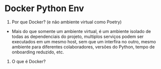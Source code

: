 # Docker Python Env

1. Por que Docker? (e não ambiente virtual como Poetry)
- Mais do que somente um ambiente virtual, é um ambiente isolado de todas as dependenciais do projeto, multiplos serviços podem ser executados em um mesmo host, sem que um interfira no outro, mesmo ambiente para diferentes colaboradores, versões do Python, tempo de onboarding reduzido, etc.

1. O que é Docker?
